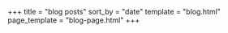 +++
title = "blog posts"
sort_by = "date"
template = "blog.html"
page_template = "blog-page.html"
+++


